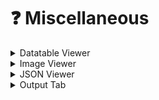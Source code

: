 # ❓ Miscellaneous

<details>

<summary>Datatable Viewer</summary>



</details>

<details>

<summary>Image Viewer</summary>



</details>

<details>

<summary>JSON Viewer</summary>



</details>

<details>

<summary>Output Tab</summary>



</details>
